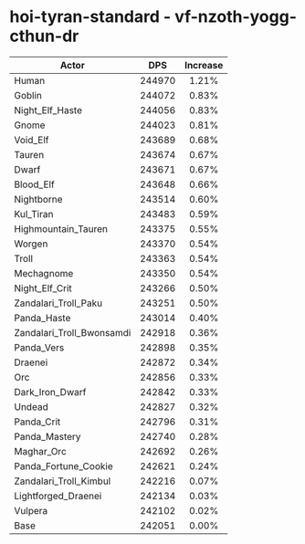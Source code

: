 # hoi-tyran-standard - vf-nzoth-yogg-cthun-dr
| Actor | DPS | Increase |
|---|:---:|:---:|
|Human|244970|1.21%|
|Goblin|244072|0.83%|
|Night_Elf_Haste|244056|0.83%|
|Gnome|244023|0.81%|
|Void_Elf|243689|0.68%|
|Tauren|243674|0.67%|
|Dwarf|243671|0.67%|
|Blood_Elf|243648|0.66%|
|Nightborne|243514|0.60%|
|Kul_Tiran|243483|0.59%|
|Highmountain_Tauren|243375|0.55%|
|Worgen|243370|0.54%|
|Troll|243363|0.54%|
|Mechagnome|243350|0.54%|
|Night_Elf_Crit|243266|0.50%|
|Zandalari_Troll_Paku|243251|0.50%|
|Panda_Haste|243014|0.40%|
|Zandalari_Troll_Bwonsamdi|242918|0.36%|
|Panda_Vers|242898|0.35%|
|Draenei|242872|0.34%|
|Orc|242856|0.33%|
|Dark_Iron_Dwarf|242842|0.33%|
|Undead|242827|0.32%|
|Panda_Crit|242796|0.31%|
|Panda_Mastery|242740|0.28%|
|Maghar_Orc|242692|0.26%|
|Panda_Fortune_Cookie|242621|0.24%|
|Zandalari_Troll_Kimbul|242216|0.07%|
|Lightforged_Draenei|242134|0.03%|
|Vulpera|242102|0.02%|
|Base|242051|0.00%|
